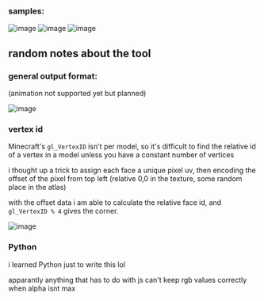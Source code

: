 ### samples:
![image](https://user-images.githubusercontent.com/16228717/148311540-503cf422-b6c7-4c95-b4b4-fca1e136dbfe.png)
![image](https://user-images.githubusercontent.com/16228717/148311562-1b1cbf42-5cbb-441f-90cf-398a342ba8ba.png)
![image](https://user-images.githubusercontent.com/16228717/148311579-0c09d71e-8358-463f-85ac-297295c02696.png)

## random notes about the tool

### general output format:

(animation not supported yet but planned)

![image](https://user-images.githubusercontent.com/16228717/148311479-0cade68e-dab8-491b-83fb-f7d22c78bd1b.png)

### vertex id

Minecraft's `gl_VertexID` isn't per model, so it's difficult to find the relative id of a vertex in a model unless you have a constant number of vertices

i thought up a trick to assign each face a unique pixel uv, then encoding the offset of the pixel from top left (relative 0,0 in the texture, some random place in the atlas)

with the offset data i am able to calculate the relative face id, and `gl_VertexID % 4` gives the corner.

![image](https://user-images.githubusercontent.com/16228717/148311858-3bd76267-f80f-4ad6-84c3-3b5f6760bcf4.png)

### Python

i learned Python just to write this lol

apparantly anything that has to do with js can't keep rgb values correctly when alpha isnt max

